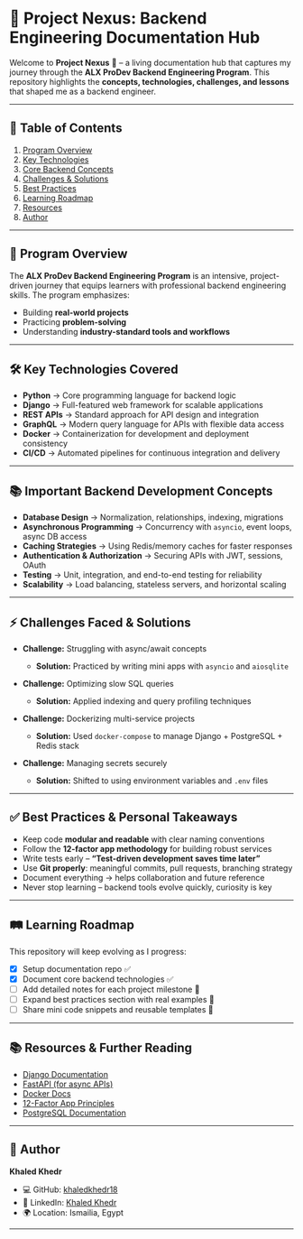 # 🌌 Project Nexus: Backend Engineering Documentation Hub

Welcome to **Project Nexus** 🎯 – a living documentation hub that captures my journey through the **ALX ProDev Backend Engineering Program**.
This repository highlights the **concepts, technologies, challenges, and lessons** that shaped me as a backend engineer.

---

## 📑 Table of Contents
1. [Program Overview](#-program-overview)
2. [Key Technologies](#️-key-technologies-covered)
3. [Core Backend Concepts](#-important-backend-development-concepts)
4. [Challenges & Solutions](#-challenges-faced--solutions)
5. [Best Practices](#-best-practices--personal-takeaways)
6. [Learning Roadmap](#-learning-roadmap)
7. [Resources](#-resources--further-reading)
8. [Author](#-author)

---

## 🚀 Program Overview
The **ALX ProDev Backend Engineering Program** is an intensive, project-driven journey that equips learners with professional backend engineering skills.
The program emphasizes:
- Building **real-world projects**
- Practicing **problem-solving**
- Understanding **industry-standard tools and workflows**

---

## 🛠️ Key Technologies Covered
- **Python** → Core programming language for backend logic
- **Django** → Full-featured web framework for scalable applications
- **REST APIs** → Standard approach for API design and integration
- **GraphQL** → Modern query language for APIs with flexible data access
- **Docker** → Containerization for development and deployment consistency
- **CI/CD** → Automated pipelines for continuous integration and delivery

---

## 📚 Important Backend Development Concepts
- **Database Design** → Normalization, relationships, indexing, migrations
- **Asynchronous Programming** → Concurrency with `asyncio`, event loops, async DB access
- **Caching Strategies** → Using Redis/memory caches for faster responses
- **Authentication & Authorization** → Securing APIs with JWT, sessions, OAuth
- **Testing** → Unit, integration, and end-to-end testing for reliability
- **Scalability** → Load balancing, stateless servers, and horizontal scaling

---

## ⚡ Challenges Faced & Solutions
- **Challenge:** Struggling with async/await concepts
  - **Solution:** Practiced by writing mini apps with `asyncio` and `aiosqlite`

- **Challenge:** Optimizing slow SQL queries
  - **Solution:** Applied indexing and query profiling techniques

- **Challenge:** Dockerizing multi-service projects
  - **Solution:** Used `docker-compose` to manage Django + PostgreSQL + Redis stack

- **Challenge:** Managing secrets securely
  - **Solution:** Shifted to using environment variables and `.env` files

---

## ✅ Best Practices & Personal Takeaways
- Keep code **modular and readable** with clear naming conventions
- Follow the **12-factor app methodology** for building robust services
- Write tests early – **“Test-driven development saves time later”**
- Use **Git properly**: meaningful commits, pull requests, branching strategy
- Document everything → helps collaboration and future reference
- Never stop learning – backend tools evolve quickly, curiosity is key

---

## 🛤 Learning Roadmap
This repository will keep evolving as I progress:
- [x] Setup documentation repo ✅
- [x] Document core backend technologies ✅
- [ ] Add detailed notes for each project milestone 🚧
- [ ] Expand best practices section with real examples 🚧
- [ ] Share mini code snippets and reusable templates 🚧

---

## 📚 Resources & Further Reading
- [Django Documentation](https://docs.djangoproject.com/)
- [FastAPI (for async APIs)](https://fastapi.tiangolo.com/)
- [Docker Docs](https://docs.docker.com/)
- [12-Factor App Principles](https://12factor.net/)
- [PostgreSQL Documentation](https://www.postgresql.org/docs/)

---

## 🔗 Author
**Khaled Khedr**
- 💻 GitHub: [khaledkhedr18](https://github.com/khaledkhedr18)
- 🔗 LinkedIn: [Khaled Khedr](https://www.linkedin.com/in/khaled-khedr-73b811223/)
- 🌍 Location: Ismailia, Egypt

---
